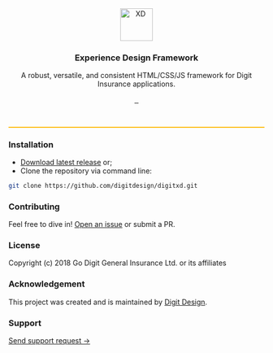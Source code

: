 <div align="center">
	<img src="https://d2h44aw7l5xdvz.cloudfront.net/xd/img/digit-xd-brandmark.svg" width="64" alt="XD" />
	<h3 align="center">Experience Design Framework</h3>
	<p align="center">A robust, versatile, and consistent HTML/CSS/JS framework for Digit Insurance applications.</p>
	<p align="center">
		<a href="https://github.com/digitdesign/digitxd/releases/latest">
			<img src="https://img.shields.io/github/release/digitdesign/digitxd.svg" alt="" />
		</a>
		<a href="https://github.com/digitdesign/digitxd/find/master">
			<img src="https://img.shields.io/github/repo-size/digitdesign/digitxd.svg" alt="" />
		</a>
		<a href="https://github.com/digitdesign/digitxd/search?l=css">
			<img src="https://img.shields.io/github/languages/top/digitdesign/digitxd.svg" alt="" />
		</a>
	</p>
</div>
<br />
<hr style="background-color: #FB0; height: .1em;" />

### Installation
- [Download latest release](https://github.com/digitdesign/digitxd/archive/master.zip) or;
- Clone the repository via command line:
```sh
git clone https://github.com/digitdesign/digitxd.git
```

### Contributing
Feel free to dive in! [Open an issue](https://github.com/digitdesign/digitxd/issues/new/) or submit a PR.

### License
Copyright (c) 2018 Go Digit General Insurance Ltd. or its affiliates

### Acknowledgement
This project was created and is maintained by [Digit Design](https://godigit.design/).

### Support
[Send support request →](mailto:shaan.shivanandan@godigit.com?Subject=Support%3A%20Digit%20XD)
